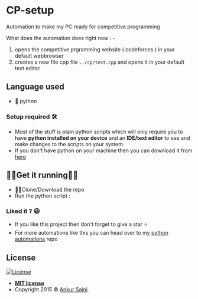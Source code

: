 # CP-setup
Automation to make my PC ready for competitive programming

What does the automation does right now : -
1. opens the competitive prgramming website ( codeforces ) in your default webbrowser
2. creates a new file cpp file `../cp/test.cpp` and opens it in your default text editor

## Language used
- 🐍 python

### Setup required 🛠
- Most of the stuff is plain python scripts which will only require you to have **python installed on your device** and an **IDE/text editor** to see and make changes to the scripts on your system.
- If you don't have python on your machine then you can download it from [here](https://www.python.org/downloads/)

## 🏃‍♀️Get it running🏃‍♂️
- 👯‍♂️Clone/Download the repo
- Run the python script :

### Liked it ? 😃
- If you like this project then don't forget to give a star ⭐️
- For more automations like this you can head over to my [python automations](https://github.com/Arsenic-ATG/Python-Automations) repo

## License

[![License](http://img.shields.io/:license-mit-blue.svg?style=flat-square)](http://badges.mit-license.org)

- **[MIT license](http://opensource.org/licenses/mit-license.php)**
- Copyright 2015 © <a href="https://github.com/Arsenic-ATG" target="_blank">Ankur Saini</a>.
